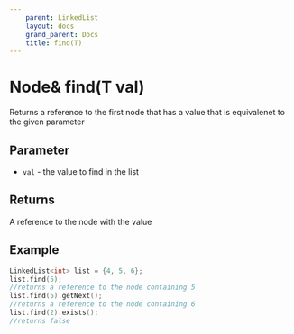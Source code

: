 ```yaml
---
    parent: LinkedList
    layout: docs
    grand_parent: Docs
    title: find(T)
---
```


# Node& find(T val)

Returns a reference to the first node that has a value that is equivalenet to the given parameter

## Parameter

- `val` - the value to find in the list

## Returns

A reference to the node with the value

## Example

```cpp
LinkedList<int> list = {4, 5, 6};
list.find(5);
//returns a reference to the node containing 5
list.find(5).getNext();
//returns a reference to the node containing 6
list.find(2).exists();
//returns false
```
